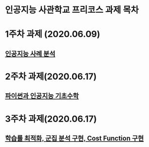# 인공지능 사관학교 프리코스 과제  목차

# 1주차 과제 (2020.06.09)

## [인공지능 사례 분석](https://github.com/TIMI-nhoo/Star/blob/master/1%EC%A3%BC%EC%B0%A8%20%EA%B3%BC%EC%A0%9C_%EA%B9%80%EC%9D%B8%ED%9B%84.ipynb)

# 2주차 과제(2020.06.17)

## [파이썬과 인공지능 기초수학](https://github.com/TIMI-nhoo/Star/blob/master/2%E1%84%8C%E1%85%AE%E1%84%8E%E1%85%A1%E1%84%80%E1%85%AA%E1%84%8C%E1%85%A6_ipynb%EC%9D%98_%EC%82%AC%EB%B3%B8.ipynb)

# 3주차 과제(2020.06.17)

## [학습률 최적화, 군집 분석 구현, Cost Function 구현](https://github.com/TIMI-nhoo/Star/blob/master/3%EC%A3%BC%EC%B0%A8_%EA%B3%BC%EC%A0%9C%EC%9D%98_%EC%82%AC%EB%B3%B8.ipynb)
